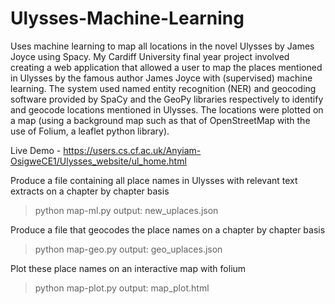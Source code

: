 # Ulysses-Machine-Learning
Uses machine learning to map all locations in the novel Ulysses by James Joyce using Spacy. My Cardiff University final year project involved creating a web application that allowed a user to map the places mentioned in Ulysses by the famous author James Joyce with (supervised) machine learning. The system used named entity recognition (NER) and geocoding software provided by SpaCy and the GeoPy libraries respectively to identify and geocode locations mentioned in Ulysses. The locations were plotted on a map (using a background map such as that of OpenStreetMap with the use of Folium, a leaflet python library).

Live Demo - https://users.cs.cf.ac.uk/Anyiam-OsigweCE1/Ulysses_website/ul_home.html

Produce a file containing all place names in Ulysses with relevant text extracts on a chapter by chapter basis
>python map-ml.py
output: new_uplaces.json

Produce a file that geocodes the place names on a chapter by chapter basis
>python map-geo.py
output: geo_uplaces.json

Plot these place names on an interactive map with folium
>python map-plot.py
output: map_plot.html
